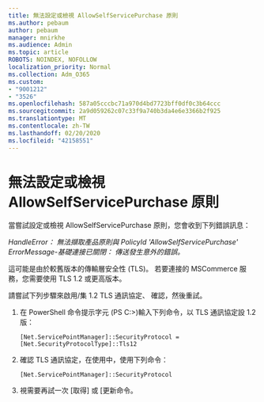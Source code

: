 ```yaml
---
title: 無法設定或檢視 AllowSelfServicePurchase 原則
ms.author: pebaum
author: pebaum
manager: mnirkhe
ms.audience: Admin
ms.topic: article
ROBOTS: NOINDEX, NOFOLLOW
localization_priority: Normal
ms.collection: Adm_O365
ms.custom:
- "9001212"
- "3526"
ms.openlocfilehash: 587a05cccbc71a970d4bd7723bff0df0c3b64ccc
ms.sourcegitcommit: 2a9d059262c07c33f9a740b3da4e6e3366b2f925
ms.translationtype: MT
ms.contentlocale: zh-TW
ms.lasthandoff: 02/20/2020
ms.locfileid: "42158551"
---
```

# <a name="unable-to-set-or-view-the-allowselfservicepurchase-policy"></a>無法設定或檢視 AllowSelfServicePurchase 原則

當嘗試設定或檢視 AllowSelfServicePurchase 原則，您會收到下列錯誤訊息：

*HandleError： 無法擷取產品原則與 PolicyId 'AllowSelfServicePurchase' ErrorMessage-基礎連接已關閉： 傳送發生意外的錯誤。*

這可能是由於較舊版本的傳輸層安全性 (TLS)。 若要連接的 MSCommerce 服務，您需要使用 TLS 1.2 或更高版本。  

請嘗試下列步驟來啟用/集 1.2 TLS 通訊協定、 確認，然後重試。
 1. 在 PowerShell 命令提示字元 (PS C:>\)輸入下列命令，以 TLS 通訊協定設 1.2 版：

    `[Net.ServicePointManager]::SecurityProtocol = [Net.SecurityProtocolType]::Tls12`

2. 確認 TLS 通訊協定，在使用中，使用下列命令：

    `[Net.ServicePointManager]::SecurityProtocol` 

3. 視需要再試一次 [取得] 或 [更新命令。

